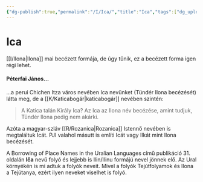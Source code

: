 ```yaml
---
{"dg-publish":true,"permalink":"/I/Ica/","title":"Ica","tags":["dg_uploaded"],"created":"2023-11-14T03:26","updated":"2023-11-14T03:26"}
---
```



# Ica

[[I/Ilona\|Ilona]] mai becézett formája, de úgy tűnik, ez a becézett forma igen régi lehet.  

#### Péterfai János...

...a perui Chichen Itza város nevében Ica nevünket (Tündér Ilona becézését) látta meg, de a [[K/Katicabogár\|katicabogár]] nevében szintén:  
> A Katica talán Király Ica? Az Ica az Ilona név becézése, amint tudjuk, Tündér Ilona pedig nem akárki.  

Azóta a magyar-szláv [[R/Rozanica\|Rozanica]] Istennő nevében is megtaláltuk Icát. PJI valahol másutt is említi Icát vagy Ilkát mint Ilona becézését.  

A Borrowing of Place Names in the Uralian Languages című publikáció 31. oldalán **Iča** nevű folyó és lejjebb is Ilin/Ilinu formájú nevel jönnek elő. Az Ural környékén is mi adtuk a folyók neveit. Mivel a folyók Tejútfolyamok és Ilona a Tejútanya, ezért ilyen neveket viselhet is folyó.  